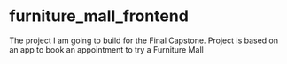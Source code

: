 # furniture_mall_frontend
The project I am going to build for the Final Capstone.  Project is based on an app to book an appointment to try a Furniture Mall 
